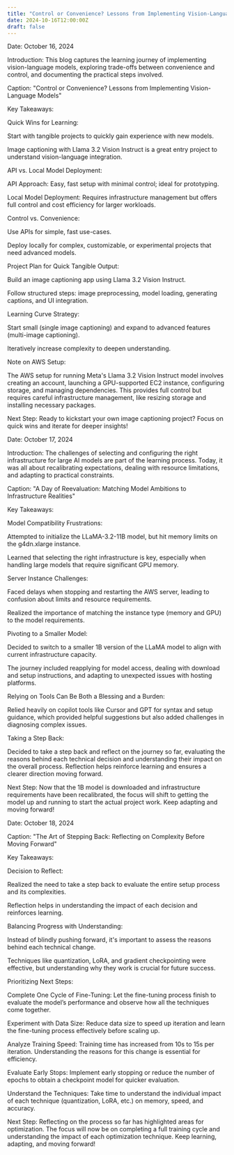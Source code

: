 ```yaml
---
title: "Control or Convenience? Lessons from Implementing Vision-Language Models"
date: 2024-10-16T12:00:00Z
draft: false
---
```


Date: October 16, 2024

Introduction: This blog captures the learning journey of implementing vision-language models, exploring trade-offs between convenience and control, and documenting the practical steps involved.

Caption: "Control or Convenience? Lessons from Implementing Vision-Language Models"

Key Takeaways:

Quick Wins for Learning:

Start with tangible projects to quickly gain experience with new models.

Image captioning with Llama 3.2 Vision Instruct is a great entry project to understand vision-language integration.

API vs. Local Model Deployment:

API Approach: Easy, fast setup with minimal control; ideal for prototyping.

Local Model Deployment: Requires infrastructure management but offers full control and cost efficiency for larger workloads.

Control vs. Convenience:

Use APIs for simple, fast use-cases.

Deploy locally for complex, customizable, or experimental projects that need advanced models.

Project Plan for Quick Tangible Output:

Build an image captioning app using Llama 3.2 Vision Instruct.

Follow structured steps: image preprocessing, model loading, generating captions, and UI integration.

Learning Curve Strategy:

Start small (single image captioning) and expand to advanced features (multi-image captioning).

Iteratively increase complexity to deepen understanding.

Note on AWS Setup:

The AWS setup for running Meta's Llama 3.2 Vision Instruct model involves creating an account, launching a GPU-supported EC2 instance, configuring storage, and managing dependencies. This provides full control but requires careful infrastructure management, like resizing storage and installing necessary packages.

Next Step: Ready to kickstart your own image captioning project? Focus on quick wins and iterate for deeper insights!

Date: October 17, 2024

Introduction: The challenges of selecting and configuring the right infrastructure for large AI models are part of the learning process. Today, it was all about recalibrating expectations, dealing with resource limitations, and adapting to practical constraints.

Caption: "A Day of Reevaluation: Matching Model Ambitions to Infrastructure Realities"

Key Takeaways:

Model Compatibility Frustrations:

Attempted to initialize the LLaMA-3.2-11B model, but hit memory limits on the g4dn.xlarge instance.

Learned that selecting the right infrastructure is key, especially when handling large models that require significant GPU memory.

Server Instance Challenges:

Faced delays when stopping and restarting the AWS server, leading to confusion about limits and resource requirements.

Realized the importance of matching the instance type (memory and GPU) to the model requirements.

Pivoting to a Smaller Model:

Decided to switch to a smaller 1B version of the LLaMA model to align with current infrastructure capacity.

The journey included reapplying for model access, dealing with download and setup instructions, and adapting to unexpected issues with hosting platforms.

Relying on Tools Can Be Both a Blessing and a Burden:

Relied heavily on copilot tools like Cursor and GPT for syntax and setup guidance, which provided helpful suggestions but also added challenges in diagnosing complex issues.

Taking a Step Back:

Decided to take a step back and reflect on the journey so far, evaluating the reasons behind each technical decision and understanding their impact on the overall process. Reflection helps reinforce learning and ensures a clearer direction moving forward.

Next Step: Now that the 1B model is downloaded and infrastructure requirements have been recalibrated, the focus will shift to getting the model up and running to start the actual project work. Keep adapting and moving forward!

Date: October 18, 2024

Caption: "The Art of Stepping Back: Reflecting on Complexity Before Moving Forward"

Key Takeaways:

Decision to Reflect:

Realized the need to take a step back to evaluate the entire setup process and its complexities.

Reflection helps in understanding the impact of each decision and reinforces learning.

Balancing Progress with Understanding:

Instead of blindly pushing forward, it's important to assess the reasons behind each technical change.

Techniques like quantization, LoRA, and gradient checkpointing were effective, but understanding why they work is crucial for future success.

Prioritizing Next Steps:

Complete One Cycle of Fine-Tuning: Let the fine-tuning process finish to evaluate the model’s performance and observe how all the techniques come together.

Experiment with Data Size: Reduce data size to speed up iteration and learn the fine-tuning process effectively before scaling up.

Analyze Training Speed: Training time has increased from 10s to 15s per iteration. Understanding the reasons for this change is essential for efficiency.

Evaluate Early Stops: Implement early stopping or reduce the number of epochs to obtain a checkpoint model for quicker evaluation.

Understand the Techniques: Take time to understand the individual impact of each technique (quantization, LoRA, etc.) on memory, speed, and accuracy.

Next Step: Reflecting on the process so far has highlighted areas for optimization. The focus will now be on completing a full training cycle and understanding the impact of each optimization technique. Keep learning, adapting, and moving forward!
